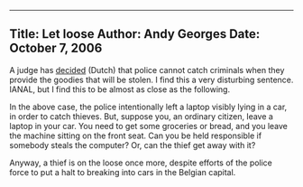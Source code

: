 -----
Title:  Let loose
Author: Andy Georges
Date: October 7, 2006
----







A judge has
[decided](http://www.vrtnieuws.net/nieuwsnet_master/versie2/nieuws/details/061006UitgelokteDiefstal/index.shtml)
(Dutch) that police cannot catch criminals when they provide the goodies
that will be stolen. I find this a very disturbing sentence. IANAL, but
I find this to be almost as close as the following.


In the above case, the police intentionally left a laptop visibly lying
in a car, in order to catch thieves. But, suppose you, an ordinary
citizen, leave a laptop in your car. You need to get some groceries or
bread, and you leave the machine sitting on the front seat. Can you be
held responsible if somebody steals the computer? Or, can the thief get
away with it?


Anyway, a thief is on the loose once more, despite efforts of the police
force to put a halt to breaking into cars in the Belgian capital.




